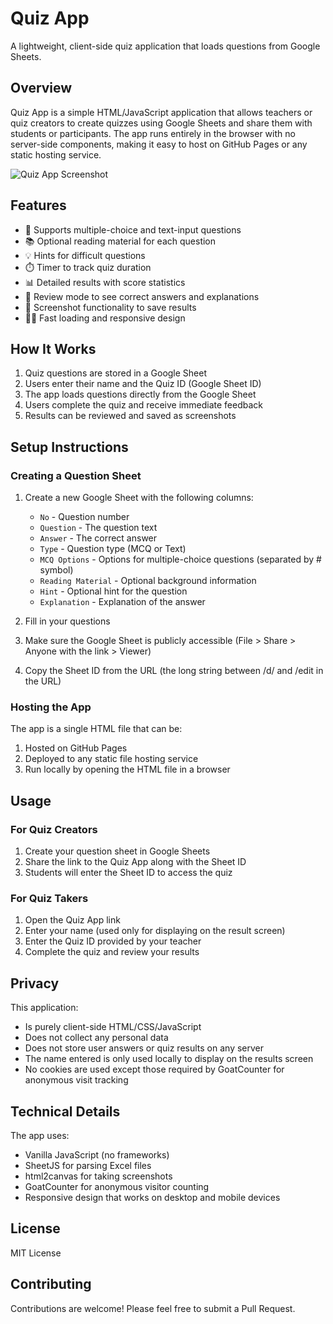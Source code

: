 # Quiz App

A lightweight, client-side quiz application that loads questions from Google Sheets.

## Overview

Quiz App is a simple HTML/JavaScript application that allows teachers or quiz creators to create quizzes using Google Sheets and share them with students or participants. The app runs entirely in the browser with no server-side components, making it easy to host on GitHub Pages or any static hosting service.

![Quiz App Screenshot](screenshot.png)

## Features

- 📝 Supports multiple-choice and text-input questions
- 📚 Optional reading material for each question
- 💡 Hints for difficult questions
- ⏱️ Timer to track quiz duration
- 📊 Detailed results with score statistics
- 🔄 Review mode to see correct answers and explanations
- 📸 Screenshot functionality to save results
- 🏃‍♂️ Fast loading and responsive design

## How It Works

1. Quiz questions are stored in a Google Sheet
2. Users enter their name and the Quiz ID (Google Sheet ID)
3. The app loads questions directly from the Google Sheet
4. Users complete the quiz and receive immediate feedback
5. Results can be reviewed and saved as screenshots

## Setup Instructions

### Creating a Question Sheet

1. Create a new Google Sheet with the following columns:
   - `No` - Question number
   - `Question` - The question text
   - `Answer` - The correct answer
   - `Type` - Question type (MCQ or Text)
   - `MCQ Options` - Options for multiple-choice questions (separated by # symbol)
   - `Reading Material` - Optional background information
   - `Hint` - Optional hint for the question
   - `Explanation` - Explanation of the answer

2. Fill in your questions
3. Make sure the Google Sheet is publicly accessible (File > Share > Anyone with the link > Viewer)
4. Copy the Sheet ID from the URL (the long string between /d/ and /edit in the URL)

### Hosting the App

The app is a single HTML file that can be:
1. Hosted on GitHub Pages
2. Deployed to any static file hosting service
3. Run locally by opening the HTML file in a browser

## Usage

### For Quiz Creators

1. Create your question sheet in Google Sheets
2. Share the link to the Quiz App along with the Sheet ID
3. Students will enter the Sheet ID to access the quiz

### For Quiz Takers

1. Open the Quiz App link
2. Enter your name (used only for displaying on the result screen)
3. Enter the Quiz ID provided by your teacher
4. Complete the quiz and review your results

## Privacy

This application:
- Is purely client-side HTML/CSS/JavaScript
- Does not collect any personal data
- Does not store user answers or quiz results on any server
- The name entered is only used locally to display on the results screen
- No cookies are used except those required by GoatCounter for anonymous visit tracking

## Technical Details

The app uses:
- Vanilla JavaScript (no frameworks)
- SheetJS for parsing Excel files
- html2canvas for taking screenshots
- GoatCounter for anonymous visitor counting
- Responsive design that works on desktop and mobile devices

## License

MIT License

## Contributing

Contributions are welcome! Please feel free to submit a Pull Request.
